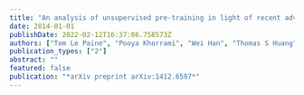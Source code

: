 ```yaml
---
title: "An analysis of unsupervised pre-training in light of recent advances"
date: 2014-01-01
publishDate: 2022-02-12T16:37:06.758573Z
authors: ["Tom Le Paine", "Pooya Khorrami", "Wei Han", "Thomas S Huang"]
publication_types: ["2"]
abstract: ""
featured: false
publication: "*arXiv preprint arXiv:1412.6597*"
---
```


